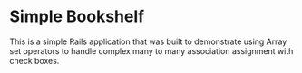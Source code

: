 # Simple Bookshelf
This is a simple Rails application that was built to demonstrate using Array set operators to handle complex many to many association assignment with check boxes.
